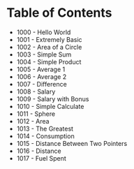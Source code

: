 # Table of Contents
- 1000 - Hello World
- 1001 - Extremely Basic
- 1002 - Area of a Circle
- 1003 - Simple Sum
- 1004 - Simple Product
- 1005 - Average 1
- 1006 - Average 2
- 1007 - Difference
- 1008 - Salary
- 1009 - Salary with Bonus
- 1010 - Simple Calculate
- 1011 - Sphere
- 1012 - Area
- 1013 - The Greatest
- 1014 - Consumption
- 1015 - Distance Between Two Pointers
- 1016 - Distance
- 1017 - Fuel Spent
